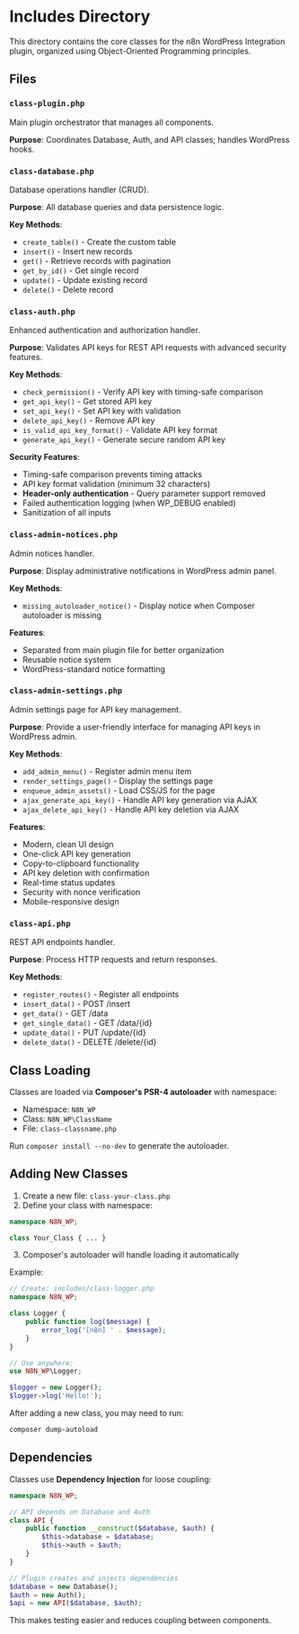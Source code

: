 # Includes Directory

This directory contains the core classes for the n8n WordPress Integration plugin, organized using Object-Oriented Programming principles.

## Files

### `class-plugin.php`
Main plugin orchestrator that manages all components.

**Purpose**: Coordinates Database, Auth, and API classes; handles WordPress hooks.

### `class-database.php`
Database operations handler (CRUD).

**Purpose**: All database queries and data persistence logic.

**Key Methods**:
- `create_table()` - Create the custom table
- `insert()` - Insert new records
- `get()` - Retrieve records with pagination
- `get_by_id()` - Get single record
- `update()` - Update existing record
- `delete()` - Delete record

### `class-auth.php`
Enhanced authentication and authorization handler.

**Purpose**: Validates API keys for REST API requests with advanced security features.

**Key Methods**:
- `check_permission()` - Verify API key with timing-safe comparison
- `get_api_key()` - Get stored API key
- `set_api_key()` - Set API key with validation
- `delete_api_key()` - Remove API key
- `is_valid_api_key_format()` - Validate API key format
- `generate_api_key()` - Generate secure random API key

**Security Features**:
- Timing-safe comparison prevents timing attacks
- API key format validation (minimum 32 characters)
- **Header-only authentication** - Query parameter support removed
- Failed authentication logging (when WP_DEBUG enabled)
- Sanitization of all inputs

### `class-admin-notices.php`
Admin notices handler.

**Purpose**: Display administrative notifications in WordPress admin panel.

**Key Methods**:
- `missing_autoloader_notice()` - Display notice when Composer autoloader is missing

**Features**:
- Separated from main plugin file for better organization
- Reusable notice system
- WordPress-standard notice formatting

### `class-admin-settings.php`
Admin settings page for API key management.

**Purpose**: Provide a user-friendly interface for managing API keys in WordPress admin.

**Key Methods**:
- `add_admin_menu()` - Register admin menu item
- `render_settings_page()` - Display the settings page
- `enqueue_admin_assets()` - Load CSS/JS for the page
- `ajax_generate_api_key()` - Handle API key generation via AJAX
- `ajax_delete_api_key()` - Handle API key deletion via AJAX

**Features**:
- Modern, clean UI design
- One-click API key generation
- Copy-to-clipboard functionality
- API key deletion with confirmation
- Real-time status updates
- Security with nonce verification
- Mobile-responsive design

### `class-api.php`
REST API endpoints handler.

**Purpose**: Process HTTP requests and return responses.

**Key Methods**:
- `register_routes()` - Register all endpoints
- `insert_data()` - POST /insert
- `get_data()` - GET /data
- `get_single_data()` - GET /data/{id}
- `update_data()` - PUT /update/{id}
- `delete_data()` - DELETE /delete/{id}

## Class Loading

Classes are loaded via **Composer's PSR-4 autoloader** with namespace:
- Namespace: `N8N_WP`
- Class: `N8N_WP\ClassName`
- File: `class-classname.php`

Run `composer install --no-dev` to generate the autoloader.

## Adding New Classes

1. Create a new file: `class-your-class.php`
2. Define your class with namespace: 
```php
namespace N8N_WP;

class Your_Class { ... }
```
3. Composer's autoloader will handle loading it automatically

Example:
```php
// Create: includes/class-logger.php
namespace N8N_WP;

class Logger {
    public function log($message) {
        error_log('[n8n] ' . $message);
    }
}

// Use anywhere:
use N8N_WP\Logger;

$logger = new Logger();
$logger->log('Hello!');
```

After adding a new class, you may need to run:
```bash
composer dump-autoload
```

## Dependencies

Classes use **Dependency Injection** for loose coupling:

```php
namespace N8N_WP;

// API depends on Database and Auth
class API {
    public function __construct($database, $auth) {
        $this->database = $database;
        $this->auth = $auth;
    }
}

// Plugin creates and injects dependencies
$database = new Database();
$auth = new Auth();
$api = new API($database, $auth);
```

This makes testing easier and reduces coupling between components.

